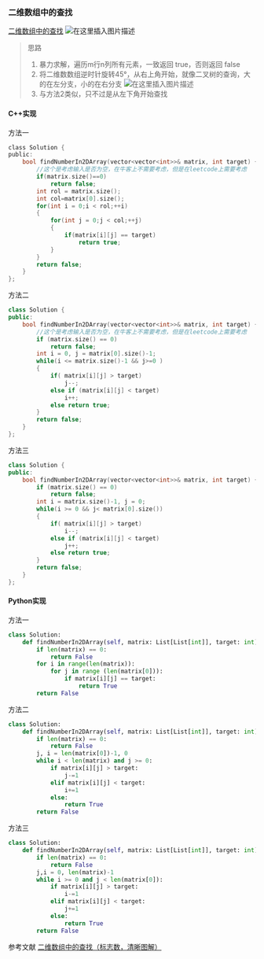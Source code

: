 ### 二维数组中的查找
[二维数组中的查找](https://leetcode-cn.com/problems/er-wei-shu-zu-zhong-de-cha-zhao-lcof/)
![在这里插入图片描述](https://img-blog.csdnimg.cn/20201206003442536.png?x-oss-process=image/watermark,type_ZmFuZ3poZW5naGVpdGk,shadow_10,text_aHR0cHM6Ly9ibG9nLmNzZG4ubmV0L3dlaXhpbl80MzY1OTkwNw==,size_16,color_FFFFFF,t_70)
>思路
> 1. 暴力求解，遍历m行n列所有元素，一致返回 true，否则返回 false
> 2. 将二维数数组逆时针旋转45°，从右上角开始，就像二叉树的查询，大的在左分支，小的在右分支
> ![在这里插入图片描述](https://img-blog.csdnimg.cn/20201206154922744.png?x-oss-process=image/watermark,type_ZmFuZ3poZW5naGVpdGk,shadow_10,text_aHR0cHM6Ly9ibG9nLmNzZG4ubmV0L3dlaXhpbl80MzY1OTkwNw==,size_16,color_FFFFFF,t_70)
> 3. 与方法2类似，只不过是从左下角开始查找



#### C++实现
方法一
```c
class Solution {
public:
    bool findNumberIn2DArray(vector<vector<int>>& matrix, int target) {
    	//这个是考虑输入是否为空，在牛客上不需要考虑，但是在leetcode上需要考虑
        if(matrix.size()==0)
            return false;
        int rol = matrix.size();
        int col=matrix[0].size();
        for(int i = 0;i < rol;++i)
        {
            for(int j = 0;j < col;++j)
            {
                if(matrix[i][j] == target)
                    return true;
            }
        }
        return false;
    }
};
```
方法二
```c++
class Solution {
public:
    bool findNumberIn2DArray(vector<vector<int>>& matrix, int target) {
    	//这个是考虑输入是否为空，在牛客上不需要考虑，但是在leetcode上需要考虑
        if (matrix.size() == 0)
            return false;
        int i = 0, j = matrix[0].size()-1;
        while(i <= matrix.size()-1 && j>=0 )
        {
            if( matrix[i][j] > target)
                j--;
            else if (matrix[i][j] < target)
                i++;
            else return true;
        }
        return false;
    }
};
```
方法三
```c++
class Solution {
public:
    bool findNumberIn2DArray(vector<vector<int>>& matrix, int target) {
        if (matrix.size() == 0)
            return false;
        int i = matrix.size()-1, j = 0;
        while(i >= 0 && j< matrix[0].size())
        {
            if( matrix[i][j] > target)
                i--;
            else if (matrix[i][j] < target)
                j++;
            else return true;
        }
        return false;
    }
};
```

#### Python实现
方法一
```python
class Solution:
    def findNumberIn2DArray(self, matrix: List[List[int]], target: int) -> bool:
        if len(matrix) == 0:
            return False
        for i in range(len(matrix)):
            for j in range (len(matrix[0])):
                if matrix[i][j] == target:
                    return True
        return False
```
方法二
```python
class Solution:
    def findNumberIn2DArray(self, matrix: List[List[int]], target: int) -> bool:
        if len(matrix) == 0:
            return False
        j, i = len(matrix[0])-1, 0
        while i < len(matrix) and j >= 0:
            if matrix[i][j] > target:
                j-=1
            elif matrix[i][j] < target:
                i+=1
            else:
                return True
        return False
```
方法三
```python
class Solution:
    def findNumberIn2DArray(self, matrix: List[List[int]], target: int) -> bool:
        if len(matrix) == 0:
            return False
        j,i = 0, len(matrix)-1
        while i >= 0 and j < len(matrix[0]):
            if matrix[i][j] > target:
                i-=1
            elif matrix[i][j] < target:
                j+=1
            else:
                return True
        return False
```

参考文献
[二维数组中的查找（标志数，清晰图解）](https://leetcode-cn.com/problems/er-wei-shu-zu-zhong-de-cha-zhao-lcof/solution/mian-shi-ti-04-er-wei-shu-zu-zhong-de-cha-zhao-zuo/)
